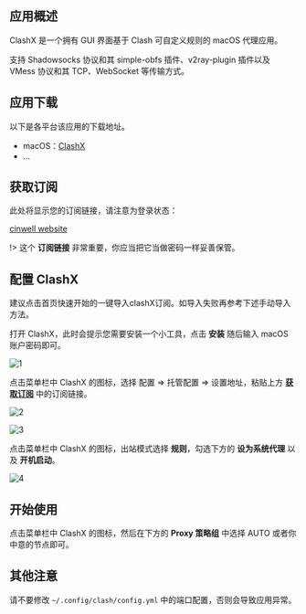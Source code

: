 ## 应用概述

ClashX 是一个拥有 GUI 界面基于 Clash 可自定义规则的 macOS 代理应用。

支持 Shadowsocks 协议和其 simple-obfs 插件、v2ray-plugin 插件以及 VMess 协议和其 TCP、WebSocket 等传输方式。

## 应用下载

以下是各平台该应用的下载地址。

- macOS：[ClashX](https://github.com/yichengchen/clashX/releases)
- ...

## 获取订阅

此处将显示您的订阅链接，请注意为登录状态：

[cinwell website](/sublink?type=clash ':include :type=markdown')

!> 这个 **订阅链接** 非常重要，你应当把它当做密码一样妥善保管。

## 配置 ClashX

建议点击首页快速开始的一键导入clashX订阅。如导入失败再参考下述手动导入方法。

打开 ClashX，此时会提示您需要安装一个小工具，点击 **安装** 随后输入 macOS 账户密码即可。

![1](https://i.loli.net/2019/02/12/5c624d9f8a0cc.png ':size=400')

点击菜单栏中 ClashX 的图标，选择 配置 => 托管配置 => 设置地址，粘贴上方 **[获取订阅](#获取订阅)** 中的订阅链接。

![2](https://i.loli.net/2019/02/12/5c624f10ac02e.png ':size=400')

![3](https://i.loli.net/2019/02/12/5c624f85dd92b.png ':size=400')

点击菜单栏中 ClashX 的图标，出站模式选择 **规则**，勾选下方的 **设为系统代理** 以及 **开机启动**。

![4](https://i.loli.net/2019/02/12/5c625043035e2.png ':size=200')

## 开始使用

点击菜单栏中 ClashX 的图标，然后在下方的 **Proxy 策略组** 中选择 AUTO 或者你中意的节点即可。

## 其他注意

请不要修改 `~/.config/clash/config.yml` 中的端口配置，否则会导致应用异常。

